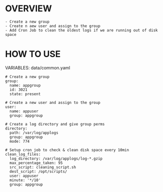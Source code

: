 # OVERVIEW
    - Create a new group
    - Create n aew user and assign to the group
    - Add Cron Job to clean the oldest logs if we are running out of disk space

# HOW TO USE
VARIABLES:
data/common.yaml
 
    # Create a new group
    group:
      name: appgroup
      id: 3021
      state: present

    # Create a new user and assign to the group
    user:
      name: appuser
      group: appgroup

    # Create a log directory and give group perms
    directory:
      path: /var/log/applogs
      group: appgroup
      mode: 774

    # Setup cron job to check & clean disk space every 10min
    clean_log_files:
      log_directory: /var/log/applogs/log-*.gzip
      max_percentage_taken: 95
      src_script: cleaning_script.sh
      dest_script: /opt/scripts/
      user: appuser
      minute: '*/10'
      group: appgroup
